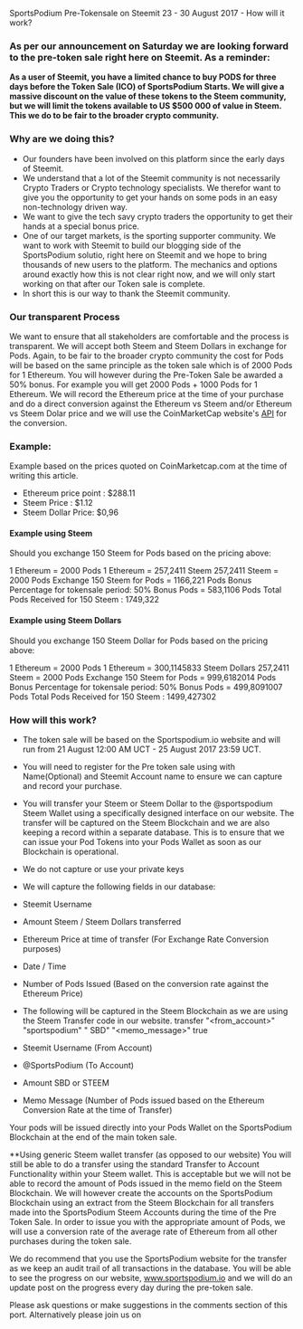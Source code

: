 SportsPodium Pre-Tokensale on Steemit 23 - 30 August 2017 - How will it work?
### As per our announcement on Saturday we are looking forward to the pre-token sale right here on Steemit.  As a reminder:

**As a user of Steemit, you have a limited chance to buy PODS for three days before the Token Sale (ICO) of SportsPodium Starts. We will give a massive discount on the value of these tokens to the Steem community, but we will limit the tokens available to US $500 000 of value in Steem. This we do to be fair to the broader crypto community.**
 
### Why are we doing this?
+ Our founders have been involved on this platform since the early days of Steemit. 
+ We understand that a lot of the Steemit community is not necessarily Crypto Traders or Crypto technology specialists.  We therefor want to give you the opportunity to get your hands on some pods in an easy non-technology driven way.  
+ We want to give the tech savy crypto traders the opportunity to get their hands at a special bonus price.
+ One of our target markets, is the sporting supporter community.  We want to work with Steemit to build our blogging side of the SportsPodium solutio, right here on Steemit and we hope to bring thousands of new users to the platform. The mechanics and options around exactly how this is not clear right now, and we will only start working on that after our Token sale is complete.
+ In short this is our way to thank the Steemit community.
 
### Our transparent Process
 
We want to ensure that all stakeholders are comfortable and the process is transparent.  We will accept both Steem and Steem Dollars in exchange for Pods.  Again, to be fair to the broader crypto community the cost for Pods will be based on the same principle as the token sale which is of 2000 Pods for 1 Ethereum.  You will however during the Pre-Token Sale be awarded a 50% bonus. For example you will get  2000 Pods + 1000 Pods for 1 Ethereum.   We will record the Ethereum price at the time of your purchase and do a direct conversion against the Ethereum vs Steem and/or Ethereum vs Steem Dolar price and we will use the CoinMarketCap website's [API](https://coinmarketcap.com/api/) for the conversion.
 
### Example:
Example based on the prices quoted on CoinMarketcap.com at the time of writing this article.
 
+ Ethereum price point :  $288.11
+ Steem Price : $1.12
+ Steem Dollar Price: $0,96
 
#### Example using Steem
 
Should you exchange 150 Steem for Pods based on the pricing above:
 
1 Ethereum = 2000 Pods
1 Ethereum = 257,2411 Steem
257,2411 Steem = 2000 Pods
Exchange 150 Steem for Pods = 1166,221 Pods
Bonus Percentage for tokensale period: 50% 
Bonus Pods = 583,1106 Pods
Total Pods Received for 150 Steem : 1749,322
 
#### Example using Steem Dollars
 
Should you exchange 150 Steem Dollar for Pods based on the pricing above:
 
1 Ethereum = 2000 Pods
1 Ethereum = 300,1145833 Steem Dollars
257,2411 Steem = 2000 Pods
Exchange 150 Steem for Pods = 999,6182014 Pods
Bonus Percentage for tokensale period: 50% 
Bonus Pods = 499,8091007 Pods
Total Pods Received for 150 Steem : 1499,427302
 
### How will this work?
+ The token sale will be based on the Sportspodium.io website and will run from 21 August 12:00 AM UCT - 25 August 2017 23:59 UCT.
+ You will need to register for the Pre token sale using with Name(Optional) and Steemit Account name to ensure we can capture and record your purchase.
+ You will transfer your Steem or Steem Dollar to the @sportspodium Steem Wallet using a specifically designed interface on our website.  The transfer will be captured on the Steem Blockchain and we are also keeping a record within a separate database.  This is to ensure that we can issue your Pod Tokens into your Pods Wallet as soon as our Blockchain is operational.
+ We do not capture or use your private keys
+ We will capture the following fields in our database:
+ Steemit Username
+ Amount Steem / Steem Dollars transferred
+ Ethereum Price at time of transfer (For Exchange Rate Conversion purposes)
+ Date / Time
+ Number of Pods Issued (Based on the conversion rate against the Ethereum Price)
 
+ The following will be captured in the Steem Blockchain as we are using the Steem Transfer code in our website.
transfer "<from_account>" "sportspodium" "<amount> SBD" "<memo_message>" true
 
+ Steemit Username (From Account)
+ @SportsPodium (To Account)
+ Amount SBD or STEEM
+ Memo Message (Number of Pods issued based on the Ethereum Conversion Rate at the time of Transfer)
 
Your pods will be issued directly into your Pods Wallet on the SportsPodium Blockchain at the end of the main token sale.    
 
**Using generic Steem wallet transfer (as opposed to our website)
You will still be able to do a transfer using the standard Transfer to Account Functionality within your Steem wallet. This is acceptable but we will not be able to record the amount of Pods issued in the memo field on the Steem Blockchain.  We will however create the accounts on the SportsPodium Blockchain using an extract from the Steem Blockchain for all transfers made into the SportsPodium Steem Accounts during the time of the Pre Token Sale.  In order to issue you with the appropriate amount of Pods, we will use a conversion rate of the average rate of Ethereum from all other purchases during the token sale. 
 
We do recommend that you use the SportsPodium website for the transfer as we keep an audit trail of all transactions in the database. You will be able to see the progress on our website, www.sportspodium.io and we will do an update post on the progress every day during the pre-token sale.
 
Please ask questions or make suggestions in the comments section of this port.  Alternatively please join us on 
